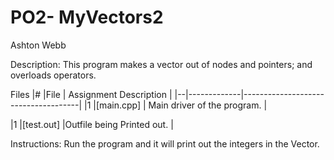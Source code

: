 # PO2- MyVectors2
Ashton Webb

Description:
This program makes a vector out of nodes and pointers; and overloads operators. 



Files
|# |File         | Assignment Description              |
|--|-------------|-------------------------------------|
|1 |[main.cpp]   | Main driver of the program.         |

|1 |[test.out]   |Outfile being Printed out.           |

Instructions:
Run the program and it will print out the integers in the Vector.
